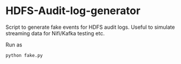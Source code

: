 
# HDFS-Audit-log-generator
Script to generate fake events for HDFS audit logs. Useful to simulate streaming data for Nifi/Kafka testing etc. 

Run as
```
python fake.py
```
